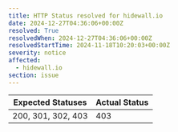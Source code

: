 ```yaml
---
title: HTTP Status resolved for hidewall.io
date: 2024-12-27T04:36:06+00:00Z
resolved: True
resolvedWhen: 2024-12-27T04:36:06+00:00Z
resolvedStartTime: 2024-11-18T10:20:03+00:00Z
severity: notice
affected:
  - hidewall.io
section: issue
---
```


| Expected Statuses | Actual Status  |
|-------------------|----------------|
| 200, 301, 302, 403 | 403 |
